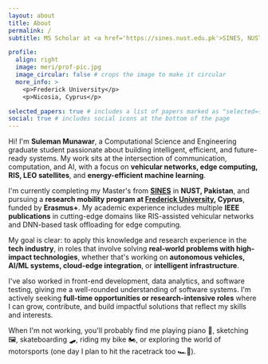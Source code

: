 ```yaml
---
layout: about
title: About
permalink: /
subtitle: MS Scholar at <a href='https://sines.nust.edu.pk'>SINES, NUST</a>

profile:
  align: right
  image: meri/prof-pic.jpg
  image_circular: false # crops the image to make it circular
  more_info: >
    <p>Frederick University</p>
    <p>Nicosia, Cyprus</p>

selected_papers: true # includes a list of papers marked as "selected={true}"
social: true # includes social icons at the bottom of the page
---
```


Hi! I'm **Suleman Munawar**, a Computational Science and Engineering graduate student passionate about building intelligent, efficient, and future-ready systems. My work sits at the intersection of communication, computation, and AI, with a focus on **vehicular networks, edge computing, RIS, LEO satellites**, and **energy-efficient machine learning**.

I'm currently completing my Master's from <a href='https://sines.nust.edu.pk'>**SINES**</a> in **NUST, Pakistan**, and pursuing a **research mobility program at <a href='https://frederick.ac.cy/en'>Frederick University</a>, Cyprus**, funded by **Erasmus+**. My academic experience includes multiple **IEEE publications** in cutting-edge domains like RIS-assisted vehicular networks and DNN-based task offloading for edge computing.

My goal is clear: to apply this knowledge and research experience in the **tech industry**, in roles that involve solving **real-world problems with high-impact technologies**, whether that's working on **autonomous vehicles, AI/ML systems, cloud-edge integration**, or **intelligent infrastructure**.

I've also worked in front-end development, data analytics, and software testing, giving me a well-rounded understanding of software systems. I'm actively seeking **full-time opportunities or research-intensive roles** where I can grow, contribute, and build impactful solutions that reflect my skills and interests.

When I'm not working, you'll probably find me playing piano 🎹, sketching 🖼️, skateboarding 🛹, riding my bike 🏍️, or exploring the world of motorsports (one day I plan to hit the racetrack too 🏎️💨).

